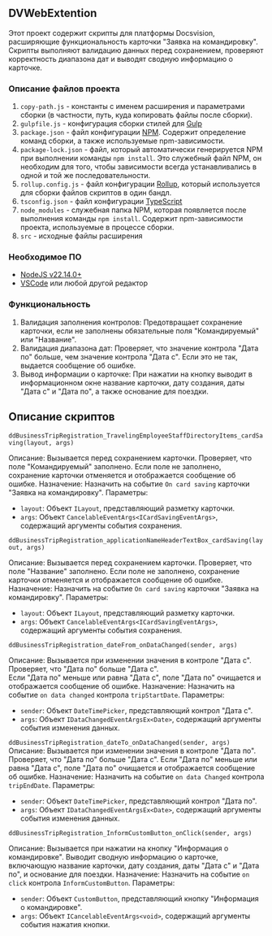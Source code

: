 ﻿## DVWebExtention 

Этот проект содержит скрипты для платформы Docsvision, расширяющие функциональность карточки "Заявка на командировку". Скрипты выполняют валидацию данных перед сохранением, проверяют корректность диапазона дат и выводят сводную информацию о карточке.

### Описание файлов проекта

1) `copy-path.js` - константы с именем расширения и параметрами сборки (в частности, путь, куда копировать файлы после сборки).
2) `gulpfile.js` - конфигурация сборки стилей для [Gulp](https://ru.wikipedia.org/wiki/Gulp)
3) `package.json` - файл конфигурации [NPM](https://medium.com/devschacht/node-hero-chapter-2-f04fec8182f0). Содержит определение команд сборки, а также используемые npm-зависимости.
4) `package-lock.json` - файл, который автоматически генерируется NPM при выполнении команды `npm install`. Это служебный файл NPM, он необходим для того, чтобы зависимости всегда устанавливались в одной и той же последовательности.
5) `rollup.config.js` - файл конфигурации [Rollup](https://habr.com/post/331412/), который используется для сборки файлов скриптов в один бандл.
6) `tsconfig.json` - файл конфигурации [TypeScript](https://ru.wikipedia.org/wiki/TypeScript)
7) `node_modules` - служебная папка NPM, которая появляется после выполнения команды `npm install`. Содержит npm-зависимости проекта, используемые в процессе сборки.
8) `src` - исходные файлы расширения

### Необходимое ПО

* [NodeJS v22.14.0+](https://nodejs.org/en/)
* [VSCode](https://code.visualstudio.com/) или любой другой редактор

### Функциональность

1) Валидация заполнения контролов: Предотвращает сохранение карточки, если не заполнены обязательные поля "Командируемый" или "Название".
2) Валидация диапазона дат: Проверяет, что значение контрола "Дата по" больше, чем значение контрола "Дата с". Если это не так, выдается сообщение об ошибке.
3) Вывод информации о карточке: При нажатии на кнопку выводит в информационном окне название карточки, дату создания, даты "Дата с" и "Дата по", а также основание для поездки.

## Описание скриптов

`ddBusinessTripRegistration_TravelingEmployeeStaffDirectoryItems_cardSaving(layout, args)`

 Описание: Вызывается перед сохранением карточки. Проверяет, что поле "Командируемый" заполнено. Если поле не заполнено, сохранение карточки отменяется и отображается сообщение об ошибке.
 Назначение: Назначить на событие `On card saving` карточки "Заявка на командировку".
 Параметры:
 - `layout`:  Объект `ILayout`, представляющий разметку карточки.
 - `args`:  Объект `CancelableEventArgs<ICardSavingEventArgs>`, содержащий аргументы события сохранения.

`ddBusinessTripRegistration_applicationNameHeaderTextBox_cardSaving(layout, args)`

 Описание: Вызывается перед сохранением карточки. Проверяет, что поле "Название" заполнено. Если поле не заполнено, сохранение карточки отменяется и отображается сообщение об ошибке.
 Назначение: Назначить на событие `On card saving` карточки "Заявка на командировку".
 Параметры:
 - `layout`:  Объект `ILayout`, представляющий разметку карточки.
 - `args`:  Объект `CancelableEventArgs<ICardSavingEventArgs>`, содержащий аргументы события сохранения.

`ddBusinessTripRegistration_dateFrom_onDataChanged(sender, args)`

 Описание: Вызывается при изменении значения в контроле "Дата с". Проверяет, что "Дата по" больше "Дата с".  
 Если "Дата по" меньше или равна "Дата с", поле "Дата по" очищается и отображается сообщение об ошибке.
 Назначение: Назначить на событие `on data changed` контрола `tripStartDate`.
 Параметры:
 - `sender`: Объект `DateTimePicker`, представляющий контрол "Дата с".
 - `args`: Объект `IDataChangedEventArgsEx<Date>`, содержащий аргументы события изменения данных.

`ddBusinessTripRegistration_dateTo_onDataChanged(sender, args)`
 Описание: Вызывается при изменении значения в контроле "Дата по". Проверяет, что "Дата по" больше "Дата с". Если "Дата по" меньше или равна "Дата с", поле "Дата по" очищается и отображается сообщение об ошибке.
 Назначение: Назначить на событие `on data Changed` контрола `tripEndDate`.
 Параметры:
 - `sender`: Объект `DateTimePicker`, представляющий контрол "Дата по".
 - `args`: Объект `IDataChangedEventArgsEx<Date>`, содержащий аргументы события изменения данных.

`ddBusinessTripRegistration_InformCustomButton_onClick(sender, args)`

 Описание: Вызывается при нажатии на кнопку "Информация о командировке". Выводит сводную информацию о карточке, включающую название карточки, дату создания, даты "Дата с" и "Дата по", и основание для поездки.
 Назначение: Назначить на событие `on click` контрола `InformCustomButton`.
 Параметры:
 - `sender`: Объект `CustomButton`, представляющий кнопку "Информация о командировке".
 - `args`: Объект `ICancelableEventArgs<void>`, содержащий аргументы события нажатия кнопки.




